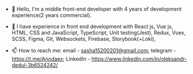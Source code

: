 - 👋 Hello, I'm a middle front-end developer with 4 years of development experience(2 years commercial).

- 👀  I have experience in front end development with React js, Vue js, HTML, CSS and JavaScript, TypeScript, Unit testing(Jest), Redux, Vuex, SCSS, Figma, Git, Websockets, Firebase, Storybook(+Loki), 

-  📫 How to reach me:
      email - sasha15200201@gmail.com;
      telegram - https://t.me/Anodaex;
      LinkedIn - https://www.linkedin.com/in/oleksandr-dedul-3b6524242/


